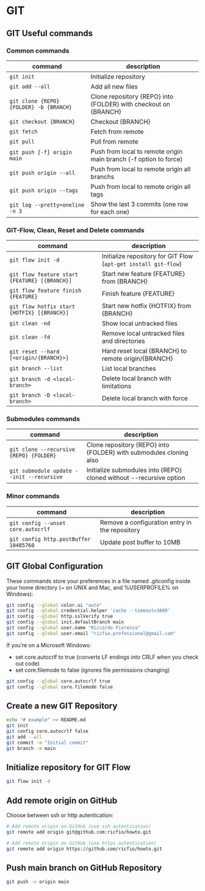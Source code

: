 # GIT

## GIT Useful commands

### Common commands

| command                                       | description                                                         |
|-----------------------------------------------|---------------------------------------------------------------------|
| `git init`                                    | Initialize repository                                               |
| `git add --all`                               | Add all new files                                                   |
| `git clone {REPO} {FOLDER} -b {BRANCH}`       | Clone repository {REPO} into {FOLDER} with checkout on {BRANCH}     |
| `git checkout {BRANCH}`                       | Checkout {BRANCH}                                                   |
| `git fetch`                                   | Fetch from remote                                                   |
| `git pull`                                    | Pull from remote                                                    |
| `git push [-f] origin main`                   | Push from local to remote origin main branch (-f option to force)   |
| `git push origin --all`                       | Push from local to remote origin all branchs                        |
| `git push origin --tags`                      | Push from local to remote origin all tags                           |
| `git log --pretty=oneline -n 3`               | Show the last 3 commits (one row for each one)                      |

### GIT-Flow, Clean, Reset and Delete commands

| command                                       | description                                                         |
|-----------------------------------------------|---------------------------------------------------------------------|
| `git flow init -d`                            | Initialize repository for GIT Flow (`apt-get install git-flow`)     |
| `git flow feature start {FEATURE} [{BRANCH}]` | Start new feature {FEATURE} from {BRANCH}                           |
| `git flow feature finish {FEATURE}`           | Finish feature {FEATURE}                                            |
| `git flow hotfix start {HOTFIX} [{BRANCH}]`   | Start new hotfix {HOTFIX} from {BRANCH}                             |
| `git clean -nd`                               | Show local untracked files                                          |
| `git clean -fd`                               | Remove local untracked files and directories                        |
| `git reset --hard [<origin/{BRANCH}>]`        | Hard reset local {BRANCH} to remote origin/{BRANCH}                 |
| `git branch --list`                           | List local branches                                                 |
| `git branch -d <local-branch>`                | Delete local branch with limitations                                |
| `git branch -D <local-branch>`                | Delete local branch with force                                      |

### Submodules commands

| command                                       | description                                                         |
|-----------------------------------------------|---------------------------------------------------------------------|
| `git clone --recursive {REPO} {FOLDER}`       | Clone repository {REPO} into {FOLDER} with submodules cloning also  |
| `git submodule update --init --recursive`     | Initialize submodules into {REPO} cloned without --recursive option |

### Minor commands

| command                                       | description                                                         |
|-----------------------------------------------|---------------------------------------------------------------------|
| `git config --unset core.autocrlf`            | Remove a configuration entry in the repository                      |
| `git config http.postBuffer 10485760`         | Update post buffer to 10MB                                          |

## GIT Global Configuration

These commands store your preferences in a file named .gitconfig inside your home directory (~ on UNIX and Mac, and %USERPROFILE% on Windows):  

```bash
git config --global color.ui "auto"
git config --global credential.helper 'cache --timeout=3600'
git config --global http.sslVerify true
git config --global init.defaultBranch main
git config --global user.name "Riccardo Fiorenza"
git config --global user.email "ricfio.professional@gmail.com"
```

If you’re on a Microsoft Windows:

- set core.autocrlf to true (converts LF endings into CRLF when you check out code)
- set core.filemode to false (ignores file permissions changing)

```bash
git config --global core.autocrlf true
git config --global core.filemode false
```

## Create a new GIT Repository

```bash
echo "# example" >> README.md
git init
git config core.autocrlf false
git add --all
git commit -m "Initial commit"
git branch -m main
```

## Initialize repository for GIT Flow

```bash
git flow init -d
```

## Add remote origin on GitHub

Choose between ssh or http autentication:

```bash
# Add remote origin on GitHub (use ssh autentication)
git remote add origin git@github.com:ricfio/howto.git
```

```bash
# Add remote origin on GitHub (use https autentication)
git remote add origin https://github.com/ricfio/howto.git
```

## Push main branch on GitHub Repository

```bash
git push -u origin main
```
